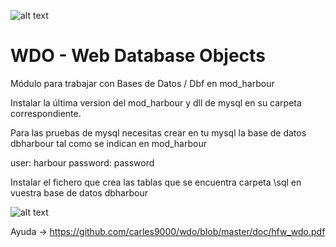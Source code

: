 ﻿![alt text](https://i.postimg.cc/X7cfv1MS/logo.jpg)

WDO - Web Database Objects
==========================

Módulo para trabajar con Bases de Datos / Dbf en mod_harbour

Instalar la última version del mod_harbour y dll de mysql en su carpeta correspondiente. 

Para las pruebas de mysql necesitas crear en tu mysql la base de datos dbharbour tal como
se indican en mod_harbour

user: harbour
password: password

Instalar el fichero que crea las tablas que se encuentra carpeta \sql en vuestra base de datos dbharbour 

![alt text](https://i.postimg.cc/MT9kxmWy/wdo.jpg)

Ayuda -> https://github.com/carles9000/wdo/blob/master/doc/hfw_wdo.pdf 

